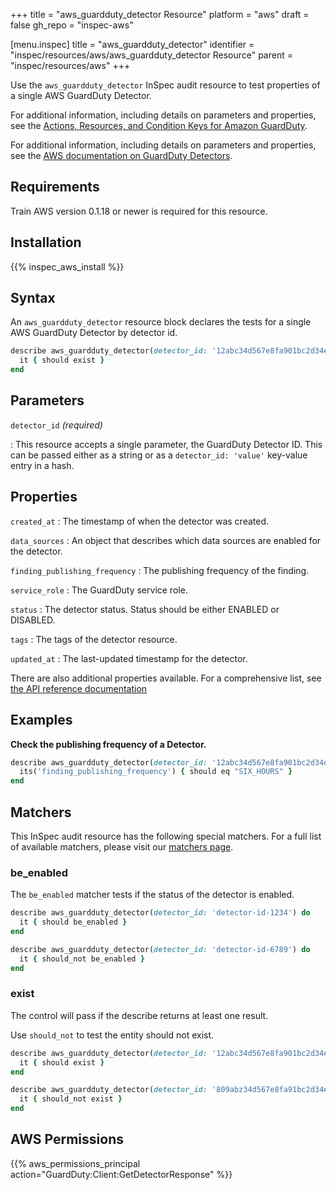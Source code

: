 +++
title = "aws_guardduty_detector Resource"
platform = "aws"
draft = false
gh_repo = "inspec-aws"

[menu.inspec]
title = "aws_guardduty_detector"
identifier = "inspec/resources/aws/aws_guardduty_detector Resource"
parent = "inspec/resources/aws"
+++

Use the `aws_guardduty_detector` InSpec audit resource to test properties of a single AWS GuardDuty Detector.

For additional information, including details on parameters and properties, see the [Actions, Resources, and Condition Keys for Amazon GuardDuty](https://docs.aws.amazon.com/guardduty/latest/APIReference/API_GetDetector.html).

For additional information, including details on parameters and properties, see the [AWS documentation on GuardDuty Detectors](https://docs.aws.amazon.com/guardduty/latest/ug/what-is-guardduty.html).

## Requirements

Train AWS version 0.1.18 or newer is required for this resource.

## Installation

{{% inspec_aws_install %}}

## Syntax

An `aws_guardduty_detector` resource block declares the tests for a single AWS GuardDuty Detector by detector id.

```ruby
describe aws_guardduty_detector(detector_id: '12abc34d567e8fa901bc2d34e56789f0') do
  it { should exist }
end
```

## Parameters

`detector_id` _(required)_

: This resource accepts a single parameter, the GuardDuty Detector ID.
  This can be passed either as a string or as a `detector_id: 'value'` key-value entry in a hash.

## Properties

`created_at`
: The timestamp of when the detector was created.

`data_sources`
: An object that describes which data sources are enabled for the detector.

`finding_publishing_frequency`
: The publishing frequency of the finding.

`service_role`
: The GuardDuty service role.

`status`
: The detector status. Status should be either ENABLED or DISABLED.

`tags`
: The tags of the detector resource.

`updated_at`
: The last-updated timestamp for the detector.

There are also additional properties available. For a comprehensive list, see [the API reference documentation](https://docs.aws.amazon.com/guardduty/latest/APIReference/API_GetDetector.html)

## Examples

**Check the publishing frequency of a Detector.**

```ruby
describe aws_guardduty_detector(detector_id: '12abc34d567e8fa901bc2d34e56789f0') do
  its('finding_publishing_frequency') { should eq "SIX_HOURS" }
end
```

## Matchers

This InSpec audit resource has the following special matchers. For a full list of available matchers, please visit our [matchers page](https://www.inspec.io/docs/reference/matchers/).

### be_enabled

The `be_enabled` matcher tests if the status of the detector is enabled.

```ruby
describe aws_guardduty_detector(detector_id: 'detector-id-1234') do
  it { should be_enabled }
end
```

```ruby
describe aws_guardduty_detector(detector_id: 'detector-id-6789') do
  it { should_not be_enabled }
end
```

### exist

The control will pass if the describe returns at least one result.

Use `should_not` to test the entity should not exist.

```ruby
describe aws_guardduty_detector(detector_id: '12abc34d567e8fa901bc2d34e56789f0') do
  it { should exist }
end
```

```ruby
describe aws_guardduty_detector(detector_id: '809abz34d567e8fa91bc2d34e56789f5') do
  it { should_not exist }
end
```

## AWS Permissions

{{% aws_permissions_principal action="GuardDuty:Client:GetDetectorResponse" %}}
